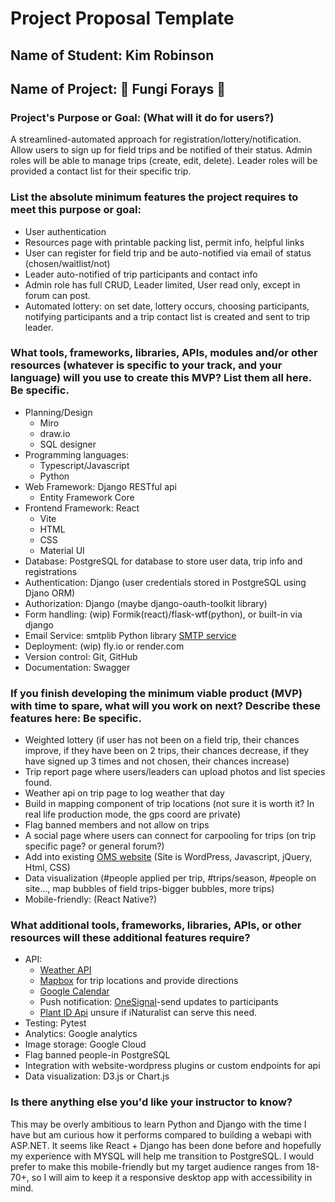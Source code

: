 # Project Proposal Template

## Name of Student: Kim Robinson

## Name of Project: 🍄 Fungi Forays 🍄

### Project's Purpose or Goal: (What will it do for users?)
A streamlined-automated approach for registration/lottery/notification.  Allow users to sign up for field trips and be notified of their status. Admin roles will be able to manage trips (create, edit, delete). Leader roles will be provided a contact list for their specific trip.

### List the absolute minimum features the project requires to meet this purpose or goal:
* User authentication
* Resources page with printable packing list, permit info, helpful links
* User can register for field trip and be auto-notified via email of status (chosen/waitlist/not)
* Leader auto-notified of trip participants and contact info
* Admin role has full CRUD, Leader limited, User read only, except in forum can post.
* Automated lottery: on set date, lottery occurs, choosing participants, notifying participants and a trip contact list is created and sent to trip leader.

### What tools, frameworks, libraries, APIs, modules and/or other resources (whatever is specific to your track, and your language) will you use to create this MVP? List them all here. Be specific.
* Planning/Design
  * Miro
  * draw.io
  * SQL designer
* Programming languages: 
  * Typescript/Javascript
  * Python
* Web Framework: Django RESTful api
  * Entity Framework Core
* Frontend Framework: React
  * Vite
  * HTML
  * CSS
  * Material UI
* Database: PostgreSQL for database to store user data, trip info and registrations
* Authentication: Django (user credentials stored in PostgreSQL using Djano ORM)
* Authorization: Django (maybe django-oauth-toolkit library)
* Form handling: (wip) Formik(react)/flask-wtf(python), or built-in via django
* Email Service: smtplib Python library [SMTP service](https://realpython.com/python-send-email/)
* Deployment: (wip) fly.io or render.com
* Version control: Git, GitHub
* Documentation: Swagger

### If you finish developing the minimum viable product (MVP) with time to spare, what will you work on next? Describe these features here: Be specific.
* Weighted lottery (if user has not been on a field trip, their chances improve, if they have been on 2 trips, their chances decrease, if they have signed up 3 times and not chosen, their chances increase)
* Trip report page where users/leaders can upload photos and list species found.
* Weather api on trip page to log weather that day
* Build in mapping component of trip locations (not sure it is worth it? In real life production mode, the gps coord are private)
* Flag banned members and not allow on trips
* A social page where users can connect for carpooling for trips (on trip specific page? or general forum?)
* Add into existing [OMS website](https://www.wildmushrooms.org/) (Site is WordPress, Javascript, jQuery, Html, CSS)
* Data visualization (#people applied per trip, #trips/season, #people on site..., map bubbles of field trips-bigger bubbles, more trips)
* Mobile-friendly: (React Native?)

### What additional tools, frameworks, libraries, APIs, or other resources will these additional features require?
* API: 
  * [Weather API](https://openweathermap.org/api)
  * [Mapbox](https://docs.mapbox.com/) for trip locations and provide directions
  * [Google Calendar](https://developers.google.com/calendar/api/guides/overview)
  * Push notification: [OneSignal](https://documentation.onesignal.com/reference/create-notification)-send updates to participants
  * [Plant ID Api](https://web.plant.id/plant-identification-api/) unsure if iNaturalist can serve this need.
* Testing: Pytest
* Analytics: Google analytics
* Image storage: Google Cloud
* Flag banned people-in PostgreSQL
* Integration with website-wordpress plugins or custom endpoints for api
* Data visualization: D3.js or Chart.js


### Is there anything else you'd like your instructor to know? 
This may be overly ambitious to learn Python and Django with the time I have but am curious how it performs compared to building a webapi with ASP.NET.  It seems like React + Django has been done before and hopefully my experience with MYSQL will help me transition to PostgreSQL.
I would prefer to make this mobile-friendly but my target audience ranges from 18-70+, so I will aim to keep it a responsive desktop app with accessibility in mind.